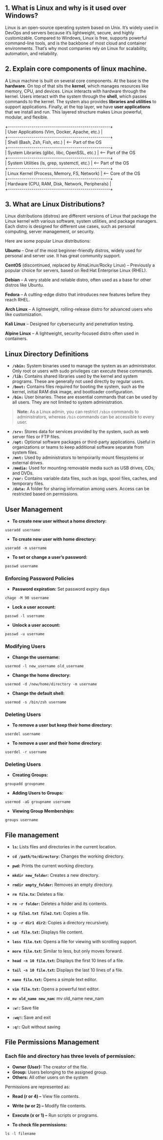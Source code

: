 ## 1. What is Linux and why is it used over Windows?  
Linux is an open-source operating system based on Unix. It’s widely used in DevOps and servers because it’s lightweight, secure, and highly customizable. Compared to Windows, Linux is free, supports powerful command-line tools, and is the backbone of most cloud and container environments. That’s why most companies rely on Linux for scalability, automation, and reliability.

## 2. Explain core components of linux machine.  
A Linux machine is built on several core components. At the base is the **hardware**. On top of that sits the **kernel**, which manages resources like memory, CPU, and devices. Linux interacts with hardware through the kernel. Users interact with the system through the **shell**, which passes commands to the kernel. The system also provides **libraries and utilities** to support applications. Finally, at the top layer, we have **user applications** that we install and run. This layered structure makes Linux powerful, modular, and flexible.    

+----------------------------------------------------+  
| User Applications (Vim, Docker, Apache, etc.)     |  
+----------------------------------------------------+  
| Shell (Bash, Zsh, Fish, etc.)                     |  <-- Part of the OS  
+----------------------------------------------------+  
| System Libraries (glibc, libc, OpenSSL, etc.)     |  <-- Part of the OS  
+----------------------------------------------------+  
| System Utilities (ls, grep, systemctl, etc.)      |  <-- Part of the OS  
+----------------------------------------------------+  
| Linux Kernel (Process, Memory, FS, Network)       |  <-- Core of the OS  
+----------------------------------------------------+  
| Hardware (CPU, RAM, Disk, Network, Peripherals)   |  
+----------------------------------------------------+      


## 3. What are Linux Distributions?  
Linux distributions (distros) are different versions of Linux that package the Linux kernel with various software, system utilities, and package managers. Each distro is designed for different use cases, such as personal computing, server management, or security.  

Here are some popular Linux distributions:  

**Ubuntu** – One of the most beginner-friendly distros, widely used for personal and server use. It has great community support.  

**CentOS** (discontinued, replaced by AlmaLinux/Rocky Linux) – Previously a popular choice for servers, based on Red Hat Enterprise Linux (RHEL).  

**Debian** – A very stable and reliable distro, often used as a base for other distros like Ubuntu.  

**Fedora** – A cutting-edge distro that introduces new features before they reach RHEL.   

**Arch Linux** – A lightweight, rolling-release distro for advanced users who like customization.   

**Kali Linux** – Designed for cybersecurity and penetration testing.   

**Alpine Linux** – A lightweight, security-focused distro often used in containers.     


## Linux Directory Definitions

- **`/sbin:`**
System binaries used to manage the system as an administrator. Only root or users with sudo privileges can execute these commands.  
- **`/lib:`**
Contains shared libraries used by the kernel and system programs. These are generally not used directly by regular users.  
- **`/boot:`**
Contains files required for booting the system, such as the kernel, initial RAM disk image, and bootloader configuration.  
- **`/bin:`**
User binaries. These are essential commands that can be used by all users. They are not limited to system administration.  

> **Note:** As a Linux admin, you can restrict `/sbin` commands to administrators, whereas `/bin` commands can be accessible to every user.  

- **`/srv:`**
Stores data for services provided by the system, such as web server files or FTP files.  
- **`/opt:`**
Optional software packages or third-party applications. Useful in organizations or teams to keep additional software separate from system files.  
- **`/mnt:`**
Used by administrators to temporarily mount filesystems or external drives.  
- **`/media:`**
Used for mounting removable media such as USB drives, CDs, and DVDs.  
- **`/var:`**
Contains variable data files, such as logs, spool files, caches, and temporary files.  
- **`/data:`**
A folder for sharing information among users. Access can be restricted based on permissions.  

## User Management  

- **To create new user without a home directory:** 
```
useradd username
```

- **To create new user with home directory:** 
```
useradd -m username
```
- **To set or change a user’s password:** 
```
passwd username
```
### Enforcing Password Policies  

- **Password expiration:** Set password expiry days
```
chage -M 90 username
```
- **Lock a user account:**
```
passwd -l username
```
- **Unlock a user account:**
```
passwd -u username
```

### Modifying Users  

- **Change the username:**
```
usermod -l new_username old_username
```
- **Change the home directory:**
```
usermod -d /new/home/directory -m username
```
- **Change the default shell:**
```
usermod -s /bin/zsh username
```

### Deleting Users 

- **To remove a user but keep their home directory:**
```
userdel username
```
- **To remove a user and their home directory:**
```
userdel -r username
```

### Deleting Users 

- **Creating Groups:**
```
groupadd groupname
```
- **Adding Users to Groups:**
```
usermod -aG groupname username
```
- **Viewing Group Memberships:**
```
groups username
```

## File management  

- **`ls`:** Lists files and directories in the current location.  
- **`cd /path/to/directory`:** Changes the working directory.  
- **`pwd`:** Prints the current working directory.  
- **`mkdir new_folder`:** Creates a new directory.
- **`rmdir empty_folder`:**  Removes an empty directory.  
- **`rm file.tx`:**  Deletes a file. 
- **`rm -r folder`:**  Deletes a folder and its contents.    
- **`cp file1.txt file2.txt`:** Copies a file.    
- **`cp -r dir1 dir2`:** Copies a directory recursively.    
- **`cat file.txt`:** Displays file content.  
- **`less file.txt`:**  Opens a file for viewing with scrolling support.  
- **`more file.txt`:** Similar to less, but only moves forward.  
- **`head -n 10 file.txt`:** Displays the first 10 lines of a file.  
- **`tail -n 10 file.txt`:** Displays the last 10 lines of a file.  
- **`nano file.txt`:** Opens a simple text editor.  
- **`vim file.txt`:** Opens a powerful text editor.  
- **`mv old_name new_nam`:** mv old_name new_nam    


- **`:w!`:** Save file   
- **`:wq!`:** Save and exit   
- **`:q!`:** Quit without saving   


## File Permissions Management  

### Each file and directory has three levels of permission:
- **Owner (User):** The creator of the file.  
- **Group:** Users belonging to the assigned group.  
- **Others:** All other users on the system   

Permissions are represented as:  
- **Read (r or 4) –** View file contents.  
- **Write (w or 2) –** Modify file contents.  
- **Execute (x or 1) –** Run scripts or programs.  

- **To check file permissions:**  
```
ls -l filename
```